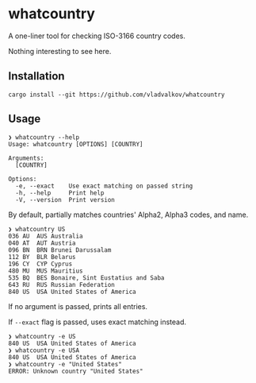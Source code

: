 # whatcountry
A one-liner tool for checking ISO-3166 country codes.

Nothing interesting to see here. 

## Installation

```shell
cargo install --git https://github.com/vladvalkov/whatcountry
```

## Usage
```shell
❯ whatcountry --help
Usage: whatcountry [OPTIONS] [COUNTRY]

Arguments:
  [COUNTRY]

Options:
  -e, --exact    Use exact matching on passed string
  -h, --help     Print help
  -V, --version  Print version
```

By default, partially matches countries' Alpha2, Alpha3 codes, and name.
```
❯ whatcountry US
036	AU	AUS	Australia
040	AT	AUT	Austria
096	BN	BRN	Brunei Darussalam
112	BY	BLR	Belarus
196	CY	CYP	Cyprus
480	MU	MUS	Mauritius
535	BQ	BES	Bonaire, Sint Eustatius and Saba
643	RU	RUS	Russian Federation
840	US	USA	United States of America
```

If no argument is passed, prints all entries.

If `--exact` flag is passed, uses exact matching instead.
```shell
❯ whatcountry -e US
840	US	USA	United States of America
❯ whatcountry -e USA
840	US	USA	United States of America
❯ whatcountry -e "United States"
ERROR: Unknown country "United States"
```